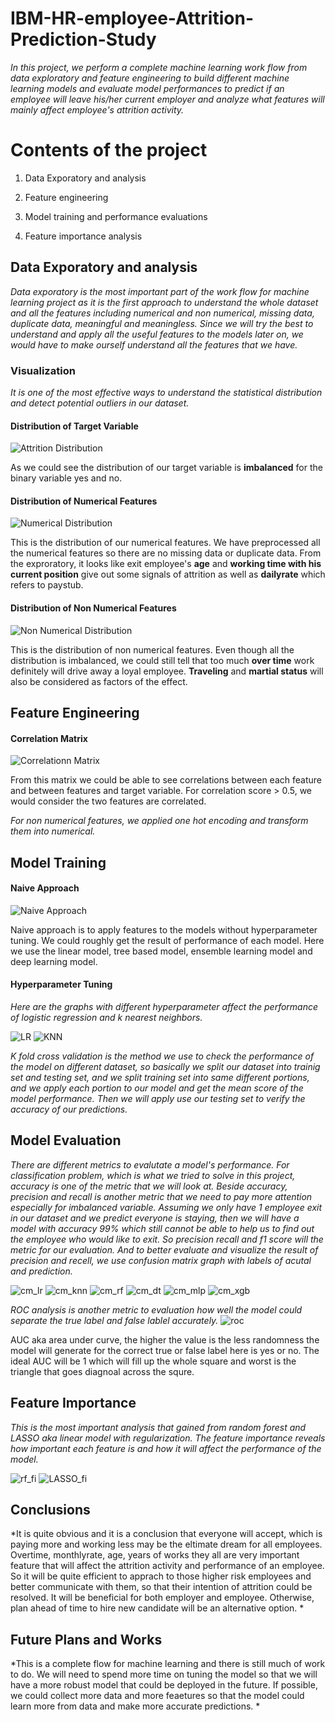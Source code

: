 # IBM-HR-employee-Attrition-Prediction-Study

*In this project, we perform a complete machine learning work flow from data exploratory and feature engineering to build different machine learning models and evaluate model performances to predict if an employee will leave his/her current employer and analyze what features will mainly affect employee's attrition activity.*

# Contents of the project
  
  1. Data Exporatory and analysis

  2. Feature engineering

  3. Model training and performance evaluations

  4. Feature importance analysis

## Data Exporatory and analysis

*Data exporatory is the most important part of the work flow for machine learning project as it is the first approach to understand the whole dataset and all the features including numerical and non numerical, missing data, duplicate data, meaningful and meaningless. Since we will try the best to understand and apply all the useful features to the models later on, we would have to make ourself understand all the features that we have.*

### Visualization
*It is one of the most effective ways to understand the statistical distribution and detect potential outliers in our dataset.*

#### Distribution of Target Variable
![Attrition Distribution](https://github.com/whwbj/IBM-HR-employee-Attrition-Prediction-Study/blob/main/graphs/attrition.png)

As we could see the distribution of our target variable is **imbalanced** for the binary variable yes and no.

#### Distribution of Numerical Features
![Numerical Distribution](https://github.com/whwbj/IBM-HR-employee-Attrition-Prediction-Study/blob/main/graphs/numerical_dist.png)

This is the distribution of our numerical features. We have preprocessed all the numerical features so there are no missing data or duplicate data. 
From the exproratory, it looks like exit employee's **age** and **working time with his current position** give out some signals of attrition as well as **dailyrate** which refers to paystub.

#### Distribution of Non Numerical Features
![Non Numerical Distribution](https://github.com/whwbj/IBM-HR-employee-Attrition-Prediction-Study/blob/main/graphs/cate_dist.png)

This is the distribution of non numerical features. Even though all the distribution is imbalanced, we could still tell that too much **over time** work definitely will drive away a loyal employee. **Traveling** and **martial status** will also be considered as factors of the effect.

## Feature Engineering

#### Correlation Matrix
![Correlationn Matrix](https://github.com/whwbj/IBM-HR-employee-Attrition-Prediction-Study/blob/main/graphs/corr.png)

From this matrix we could be able to see correlations between each feature and between features and target variable. For correlation score > 0.5, we would consider the two features are correlated.

*For non numerical features, we applied one hot encoding and transform them into numerical.*

## Model Training

#### Naive Approach
![Naive Approach](https://github.com/whwbj/IBM-HR-employee-Attrition-Prediction-Study/blob/main/graphs/draft.png)

Naive approach is to apply features to the models without hyperparameter tuning. We could roughly get the result of performance of each model. Here we use the linear model, tree based model, ensemble learning model and deep learning model.

#### Hyperparameter Tuning

*Here are the graphs with different hyperparameter affect the performance of logistic regression and k nearest neighbors.*

![LR](https://github.com/whwbj/IBM-HR-employee-Attrition-Prediction-Study/blob/main/graphs/LR.png)
![KNN](https://github.com/whwbj/IBM-HR-employee-Attrition-Prediction-Study/blob/main/graphs/knn.png)

*K fold cross validation is the method we use to check the performance of the model on different dataset, so basically we split our dataset into trainig set and testing set, and we split training set into same different portions, and we apply each portion to our model and get the mean score of the model performance. Then we will apply use our testing set to verify the accuracy of our predictions.*


## Model Evaluation

*There are different metrics to evalutate a model's performance. For classification problem, which is what we tried to solve in this project, accuracy is one of the metric that we will look at. Beside accuracy, precision and recall is another metric that we need to pay more attention especially for imbalanced variable. Assuming we only have 1 employee exit in our dataset and we predict everyone is staying, then we will have a model with accuracy 99% which still cannot be able to help us to find out the employee who would like to exit. So precision recall and f1 score will the metric for our evaluation. And to better evaluate and visualize the result of precision and recell, we use confusion matrix graph with labels of acutal and prediction.*

![cm_lr](https://github.com/whwbj/IBM-HR-employee-Attrition-Prediction-Study/blob/main/graphs/cm_lr.png)
![cm_knn](https://github.com/whwbj/IBM-HR-employee-Attrition-Prediction-Study/blob/main/graphs/cm_knn.png)
![cm_rf](https://github.com/whwbj/IBM-HR-employee-Attrition-Prediction-Study/blob/main/graphs/cm_rf.png)
![cm_dt](https://github.com/whwbj/IBM-HR-employee-Attrition-Prediction-Study/blob/main/graphs/cm_dt.png)
![cm_mlp](https://github.com/whwbj/IBM-HR-employee-Attrition-Prediction-Study/blob/main/graphs/cm_mlp.png)
![cm_xgb](https://github.com/whwbj/IBM-HR-employee-Attrition-Prediction-Study/blob/main/graphs/cm_xgb.png)

*ROC analysis is another metric to evaluation how well the model could separate the true label and false lablel accurately.*
![roc](https://github.com/whwbj/IBM-HR-employee-Attrition-Prediction-Study/blob/main/graphs/ROC.png)

AUC aka area under curve, the higher the value is the less randomness the model will generate for the correct true or false label here is yes or no. The ideal AUC will be 1 which will fill up the whole square and worst is the triangle that goes diagnoal across the squre.

## Feature Importance

*This is the most important analysis that gained from random forest and LASSO aka linear model with regularization. The feature importance reveals how important each feature is and how it will affect the performance of the model.*

![rf_fi](https://github.com/whwbj/IBM-HR-employee-Attrition-Prediction-Study/blob/main/graphs/feature_importance.png)
![LASSO_fi](https://github.com/whwbj/IBM-HR-employee-Attrition-Prediction-Study/blob/main/graphs/L1_feature_importance.png)

## Conclusions

*It is quite obvious and it is a conclusion that everyone will accept, which is paying more and working less may be the eltimate dream for all employees.
Overtime, monthlyrate, age, years of works they all are very important feature that will affect the attrition activity and performance of an employee. So it will be quite efficient to apprach to those higher risk employees and better communicate with them, so that their intention of attrition could be resolved. It will be beneficial for both employer and employee. Otherwise, plan ahead of time to hire new candidate will be an alternative option. *

## Future Plans and Works

*This is a complete flow for machine learning and there is still much of work to do. We will need to spend more time on tuning the model so that we will have a more robust model that could be deployed in the future. If possible, we could collect more data and more feaetures so that the model could learn more from data and make more accurate predictions. *
